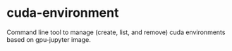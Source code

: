 # cuda-environment
Command line tool to manage (create, list, and remove) cuda environments based on gpu-jupyter image.
